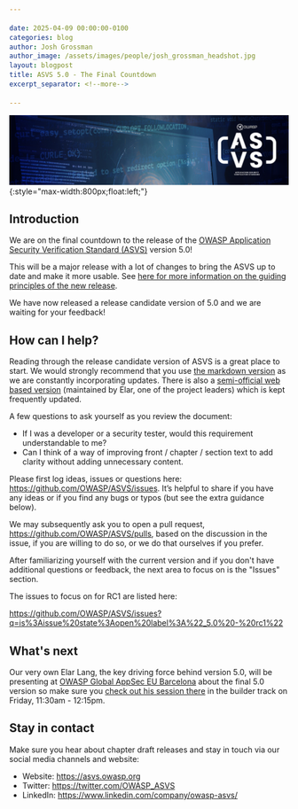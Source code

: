 ```yaml
---

date: 2025-04-09 00:00:00-0100
categories: blog
author: Josh Grossman
author_image: /assets/images/people/josh_grossman_headshot.jpg
layout: blogpost
title: ASVS 5.0 - The Final Countdown
excerpt_separator: <!--more-->

---
```


![Our new banner](/assets/images/posts/asvsmeetup/OWASP_ASVS_Linkedin_Banner-01.jpg){:style="max-width:800px;float:left;"}
<BR CLEAR="left">

## Introduction

We are on the final countdown to the release of the [OWASP Application Security Verification Standard (ASVS)](https://asvs.owasp.org) version 5.0!

This will be a major release with a lot of changes to bring the ASVS up to date and make it more usable. See [here for more information on the guiding principles of the new release](https://github.com/OWASP/ASVS/wiki/Roadmap-to-version-5.0#key-objectives).

We have now released a release candidate version of 5.0 and we are waiting for your feedback!

<!--more-->

## How can I help?

Reading through the release candidate version of ASVS is a great place to start. We would strongly recommend that you use [the markdown version](https://github.com/OWASP/ASVS/tree/master/5.0/en) as we are constantly incorporating updates. There is also a [semi-official web based version](https://asvs.dev/v5.0.draft/0x00-Header/) (maintained by Elar, one of the project leaders) which is kept frequently updated.

A few questions to ask yourself as you review the document:

* If I was a developer or a security tester, would this requirement understandable to me?
* Can I think of a way of improving front / chapter / section text to add clarity without adding unnecessary content.

Please first log ideas, issues or questions here: <https://github.com/OWASP/ASVS/issues>. It’s helpful to share if you have any ideas or if you find any bugs or typos (but see the extra guidance below).

We may subsequently ask you to open a pull request, <https://github.com/OWASP/ASVS/pulls>, based on the discussion in the issue, if you are willing to do so, or we do that ourselves if you prefer. 

After familiarizing yourself with the current version and if you don't have additional questions or feedback, the next area to focus on is the "Issues" section. 

The issues to focus on for RC1 are listed here:

<https://github.com/OWASP/ASVS/issues?q=is%3Aissue%20state%3Aopen%20label%3A%22_5.0%20-%20rc1%22>

## What's next

Our very own Elar Lang, the key driving force behind version 5.0, will be presenting at [OWASP Global AppSec EU Barcelona](https://owasp.glueup.com/event/owasp-global-appsec-eu-2025-123983/) about the final 5.0 version so make sure you [check out his session there](https://owasp2025globalappseceu.sched.com/event/1whCc/introducing-the-50-release-of-the-asvs) in the builder track on Friday, 11:30am - 12:15pm. 

## Stay in contact

Make sure you hear about chapter draft releases and stay in touch via our social media channels and website:

* Website: <https://asvs.owasp.org>
* Twitter: <https://twitter.com/OWASP_ASVS>
* LinkedIn: <https://www.linkedin.com/company/owasp-asvs/>
